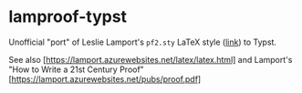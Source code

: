 # lamproof-typst
Unofficial "port" of Leslie Lamport's `pf2.sty` LaTeX style ([link](https://lamport.azurewebsites.net/latex/pf2.sty)) to Typst.

See also [https://lamport.azurewebsites.net/latex/latex.html] and Lamport's "How to Write a 21st Century Proof" [https://lamport.azurewebsites.net/pubs/proof.pdf]
